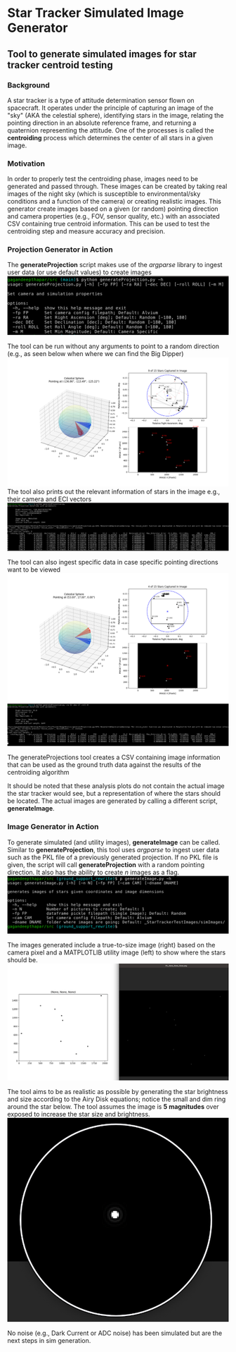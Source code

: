 # Star Tracker Simulated Image Generator
## Tool to generate simulated images for star tracker centroid testing

### Background
A star tracker is a type of attitude determination sensor flown on spacecraft. It operates under the principle of capturing an image of the "sky" (AKA the celestial sphere), identifying stars in the image, relating the pointing direction in an absolute reference frame, and returning a quaternion representing the attitude. One of the processes is called the **centroiding** process which determines the center of all stars in a given image.

### Motivation
In order to properly test the centroiding phase, images need to be generated and passed through. These images can be created by taking real images of the night sky (which is susceptible to environmental/sky conditions and a function of the camera) or creating realistic images. This generator create images based on a given (or random) pointing direction and camera properties (e.g., FOV, sensor quality, etc.) with an associated CSV containing true centroid information. This can be used to test the centroiding step and measure accuracy and precision.

### Projection Generator in Action
The **generateProjection** script makes use of the *argparse* library to ingest user data (or use default values) to create images
![HelpMenu](media/HelpMenu.png)


The tool can be run without any arguments to point to a random direction (e.g., as seen below when where we can find the Big Dipper)
![BigDipper](media/BigDipper.png)
The tool also prints out the relevant information of stars in the image e.g., their camera and ECI vectors
![BigDipperFrame](media/BigDipperDataFrame.png)

The tool can also ingest specific data in case specific pointing directions want to be viewed
![ManualSet](media/ManualSet.png)
![ManualSetFrame](media/ManualSetFrame.png)

The generateProjections tool creates a CSV containing image information that can be used as the ground truth data against the results of the centroiding algorithm

It should be noted that these analysis plots do not contain the actual image the star tracker would see, but a representation of where the stars should be located. The actual images are generated by calling a different script, **generateImage**.

### Image Generator in Action
To generate simulated (and utility images), **generateImage** can be called. Similar to **generateProjection**, this tool uses *argparse* to ingest user data such as the PKL file of a previously generated projection. If no PKL file is given, the script will call **generateProjection** with a random pointing direction. It also has the ability to create *n* images as a flag.
![generateImageHelpMenu](media/genImgHelp.png)

The images generated include a true-to-size image (right) based on the camera pixel and a MATPLOTLIB utility image (left) to show where the stars should be.
![generatedImage](media/BigDipperImg.png)

The tool aims to be as realistic as possible by generating the star brightness and size according to the Airy Disk equations; notice the small and dim ring around the star below. The tool assumes the image is **5 magnitudes** over exposed to increase the star size and brightness.
![airyDisk](media/AiryDisk.png)

No noise (e.g., Dark Current or ADC noise) has been simulated but are the next steps in sim generation.